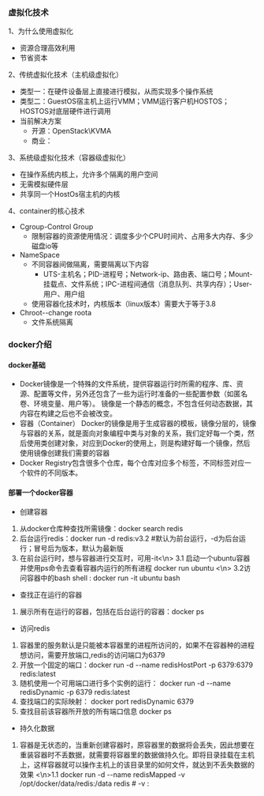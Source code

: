 ### 虚拟化技术
1、为什么使用虚拟化
* 资源合理高效利用
* 节省资本

2、传统虚拟化技术（主机级虚拟化）
* 类型一：在硬件设备层上直接进行模拟，从而实现多个操作系统
* 类型二：GuestOS宿主机上运行VMM；VMM运行客户机HOSTOS；HOSTOS对底层硬件进行调用
* 当前解决方案
    * 开源：OpenStack\KVMA
    * 商业：
    
3、系统级虚拟化技术（容器级虚拟化）
* 在操作系统内核上，允许多个隔离的用户空间
* 无需模拟硬件层
* 共享同一个HostOs宿主机的内核

4、container的核心技术
* Cgroup-Control Group
    * 限制容器的资源使用情况：调度多少个CPU时间片、占用多大内存、多少磁盘io等
* NameSpace
    * 不同容器间做隔离，需要隔离以下内容
        - UTS-主机名；PID-进程号；Network-ip、路由表、端口号；Mount-挂载点、文件系统；IPC-进程间通信（消息队列、共享内存）；User-用户、用户组
    * 使用容器化技术时，内核版本（linux版本）需要大于等于3.8 
* Chroot--change roota
    * 文件系统隔离
    
### docker介绍
#### docker基础
* Docker镜像是一个特殊的文件系统，提供容器运行时所需的程序、库、资源、配置等文件，另外还包含了一些为运行时准备的一些配置参数（如匿名卷、环境变量、用户等）。
     镜像是一个静态的概念，不包含任何动态数据，其内容在构建之后也不会被改变。
* 容器（Container）
  Docker的镜像是用于生成容器的模板，镜像分层的，镜像与容器的关系，就是面向对象编程中类与对象的关系，我们定好每一个类，然后使用类创建对象，对应到Docker的使用上，则是构建好每一个镜像，然后使用镜像创建我们需要的容器
* Docker Registry包含很多个仓库，每个仓库对应多个标签，不同标签对应一个软件的不同版本。
#### 部署一个docker容器
* 创建容器
1. 从docker仓库种查找所需镜像：docker search redis
2. 后台运行redis：docker run -d redis:v3.2   #默认为前台运行，-d为后台运行；冒号后为版本，默认为最新版
3. 在前台运行时，想与容器进行交互时，可用-it<\n>
3.1 启动一个ubuntu容器并使用ps命令去查看容器内运行的所有进程 docker run ubuntu <\n>
3.2访问容器中的bash shell : docker run -it ubuntu bash
* 查找正在运行的容器
1. 展示所有在运行的容器，包括在后台运行的容器：docker ps
* 访问redis
1. 容器里的服务默认是只能被本容器里的进程所访问的，如果不在容器种的进程想访问，需要开放端口,redis的访问端口为6379
2. 开放一个固定的端口：docker run -d --name redisHostPort -p 6379:6379 redis:latest
3. 随机使用一个可用端口进行多个实例的运行： docker run -d --name redisDynamic -p 6379 redis:latest
4. 查找端口的实际映射： docker port redisDynamic 6379
5. 查找目前该容器所开放的所有端口信息  docker ps
* 持久化数据
1. 容器是无状态的，当重新创建容器时，原容器里的数据将会丢失，因此想要在重装容器时不丢数据，就需要将容器里的数据做持久化。即将目录挂载在主机上，这样容器就可以操作主机上的该目录里的如何文件，就达到不丢失数据的效果
<\n>1.1 docker run -d --name redisMapped -v /opt/docker/data/redis:/data redis   # -v <host-dir>:<container-dir>





